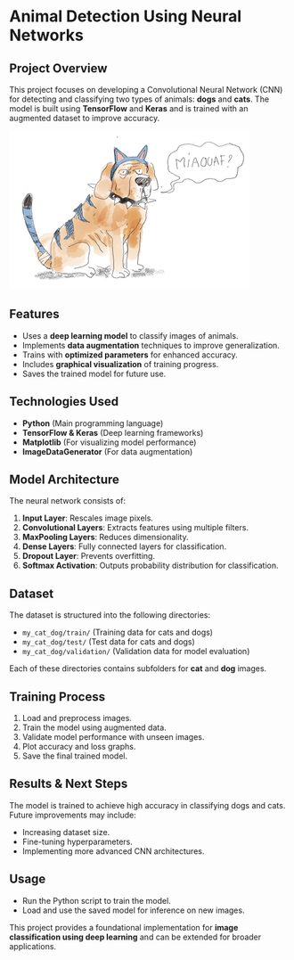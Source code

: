 # Animal Detection Using Neural Networks

## Project Overview  
This project focuses on developing a Convolutional Neural Network (CNN) for detecting and classifying two types of animals: **dogs** and **cats**. The model is built using **TensorFlow** and **Keras** and is trained with an augmented dataset to improve accuracy.

![datafrog](img/datafrog.jpg)

## Features  
- Uses a **deep learning model** to classify images of animals.  
- Implements **data augmentation** techniques to improve generalization.  
- Trains with **optimized parameters** for enhanced accuracy.  
- Includes **graphical visualization** of training progress.  
- Saves the trained model for future use.

## Technologies Used  
- **Python** (Main programming language)  
- **TensorFlow & Keras** (Deep learning frameworks)  
- **Matplotlib** (For visualizing model performance)  
- **ImageDataGenerator** (For data augmentation)

## Model Architecture  
The neural network consists of:  
1. **Input Layer**: Rescales image pixels.  
2. **Convolutional Layers**: Extracts features using multiple filters.  
3. **MaxPooling Layers**: Reduces dimensionality.  
4. **Dense Layers**: Fully connected layers for classification.  
5. **Dropout Layer**: Prevents overfitting.  
6. **Softmax Activation**: Outputs probability distribution for classification.

## Dataset  
The dataset is structured into the following directories:  
- `my_cat_dog/train/` (Training data for cats and dogs)  
- `my_cat_dog/test/` (Test data for cats and dogs)  
- `my_cat_dog/validation/` (Validation data for model evaluation)  

Each of these directories contains subfolders for **cat** and **dog** images.

## Training Process  
1. Load and preprocess images.  
2. Train the model using augmented data.  
3. Validate model performance with unseen images.  
4. Plot accuracy and loss graphs.  
5. Save the final trained model.

## Results & Next Steps  
The model is trained to achieve high accuracy in classifying dogs and cats. Future improvements may include:  
- Increasing dataset size.  
- Fine-tuning hyperparameters.  
- Implementing more advanced CNN architectures.

## Usage  
- Run the Python script to train the model.  
- Load and use the saved model for inference on new images.

This project provides a foundational implementation for **image classification using deep learning** and can be extended for broader applications.

